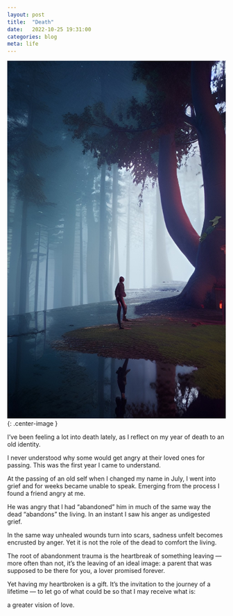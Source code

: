 ```yaml
---
layout: post
title:  "Death"
date:   2022-10-25 19:31:00
categories: blog
meta: life
---
```


![death](/images/death.jpg){: .center-image }

I’ve been feeling a lot into death lately, as I reflect on my year of death to an old identity.

I never understood why some would get angry at their loved ones for passing. This was the first year I came to understand.

At the passing of an old self when I changed my name in July, I went into grief and for weeks became unable to speak. Emerging from the process I found a friend angry at me.

He was angry that I had “abandoned” him in much of the same way the dead “abandons” the living. In an instant I saw his anger as undigested grief.

In the same way unhealed wounds turn into scars, sadness unfelt becomes encrusted by anger. Yet it is not the role of the dead to comfort the living.

The root of abandonment trauma is the heartbreak of something leaving — more often than not, it’s the leaving of an ideal image: a parent that was supposed to be there for you, a lover promised forever.

Yet having my heartbroken is a gift. It’s the invitation to the journey of a lifetime — to let go of what could be so that I may receive what is:

a greater vision of love.
